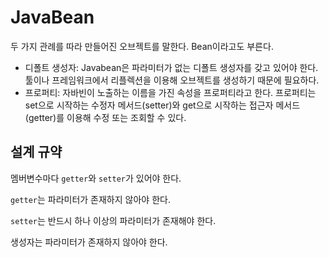 # JavaBean

두 가지 관례를 따라 만들어진 오브젝트를 말한다. Bean이라고도 부른다.

- 디폴트 생성자: Javabean은 파라미터가 없는 디폴트 생성자를 갖고 있어야 한다. 툴이나 프레임워크에서 리플렉션을 이용해 오브젝트를 생성하기 때문에 필요하다.
- 프로퍼티: 자바빈이 노출하는 이름을 가진 속성을 프로퍼티라고 한다. 프로퍼티는 set으로 시작하는 수정자 메서드(setter)와 get으로 시작하는 접근자 메서드(getter)를 이용해 수정 또는 조회할 수 있다.



## 설계 규약

멤버변수마다 ```getter```와 ```setter```가 있어야 한다.

```getter```는 파라미터가 존재하지 않아야 한다.

```setter```는 반드시 하나 이상의 파라미터가 존재해야 한다.

생성자는 파라미터가 존재하지 않아야 한다.